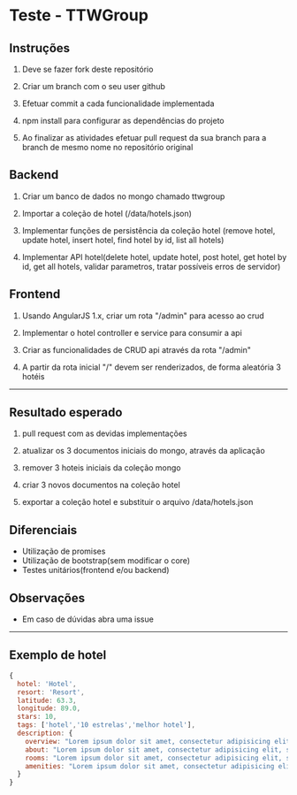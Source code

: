 # Teste - TTWGroup

## Instruções

1. Deve se fazer fork deste repositório

2. Criar um branch com o seu user github

2. Efetuar commit a cada funcionalidade implementada

3. npm install para configurar as dependências do projeto

4. Ao finalizar as atividades efetuar pull request da sua branch para a branch de mesmo nome no repositório original

## Backend

1. Criar um banco de dados no mongo chamado ttwgroup

2. Importar a coleção de hotel (/data/hotels.json)

3. Implementar funções de persistência da coleção hotel (remove hotel, update hotel, insert hotel, find hotel by id, list all hotels)

4. Implementar API hotel(delete hotel, update hotel, post hotel, get hotel by id, get all hotels, validar parametros, tratar possíveis erros de servidor)

## Frontend

1. Usando AngularJS 1.x, criar um rota "/admin" para acesso ao crud

2. Implementar o hotel controller e service para consumir a api

3. Criar as funcionalidades de CRUD api através da rota "/admin"

4. A partir da rota inicial "/" devem ser renderizados, de forma aleatória 3 hotéis

---

## Resultado esperado

1. pull request com as devidas implementações

2. atualizar os 3 documentos iniciais do mongo, através da aplicação

3. remover 3 hoteis iniciais da coleção mongo

4. criar 3 novos documentos na coleção hotel

5. exportar a coleção hotel e substituir o arquivo /data/hotels.json

## Diferenciais

- Utilização de promises
- Utilização de bootstrap(sem modificar o core)
- Testes unitários(frontend e/ou backend)

## Observações

- Em caso de dúvidas abra uma issue

---

## Exemplo de hotel

```javascript
{
  hotel: 'Hotel',
  resort: 'Resort',
  latitude: 63.3,
  longitude: 89.0,
  stars: 10,
  tags: ['hotel','10 estrelas','melhor hotel'],
  description: {
    overview: "Lorem ipsum dolor sit amet, consectetur adipisicing elit, sed do eiusmod tempor incididunt ut labore et dolore magna aliqua. Ut enim ad minim veniam, quis nostrud exercitation ullamco laboris nisi ut aliquip ex ea commodo consequat. Duis aute irure dolor in reprehenderit in voluptate velit esse cillum dolore eu fugiat nulla pariatur. Excepteur sint occaecat cupidatat non proident, sunt in culpa qui officia deserunt mollit anim id est laborum.",
    about: "Lorem ipsum dolor sit amet, consectetur adipisicing elit, sed do eiusmod tempor incididunt ut labore et dolore magna aliqua. Ut enim ad minim veniam, quis nostrud exercitation ullamco laboris nisi ut aliquip ex ea commodo consequat. Duis aute irure dolor in reprehenderit in voluptate velit esse cillum dolore eu fugiat nulla pariatur. Excepteur sint occaecat cupidatat non proident, sunt in culpa qui officia deserunt mollit anim id est laborum.",
    rooms: "Lorem ipsum dolor sit amet, consectetur adipisicing elit, sed do eiusmod tempor incididunt ut labore et dolore magna aliqua. Ut enim ad minim veniam, quis nostrud exercitation ullamco laboris nisi ut aliquip ex ea commodo consequat. Duis aute irure dolor in reprehenderit in voluptate velit esse cillum dolore eu fugiat nulla pariatur. Excepteur sint occaecat cupidatat non proident, sunt in culpa qui officia deserunt mollit anim id est laborum.",
    amenities: "Lorem ipsum dolor sit amet, consectetur adipisicing elit, sed do eiusmod tempor incididunt ut labore et dolore magna aliqua. Ut enim ad minim veniam, quis nostrud exercitation ullamco laboris nisi ut aliquip ex ea commodo consequat. Duis aute irure dolor in reprehenderit in voluptate velit esse cillum dolore eu fugiat nulla pariatur. Excepteur sint occaecat cupidatat non proident, sunt in culpa qui officia deserunt mollit anim id est laborum.",
  }
}
```
